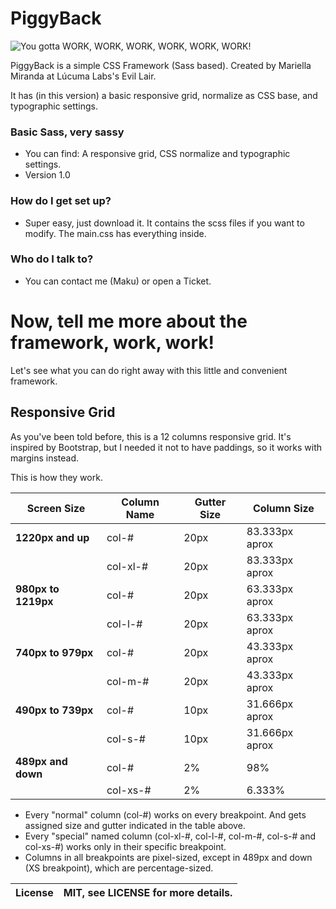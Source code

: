# PiggyBack #

![You gotta WORK, WORK, WORK, WORK, WORK, WORK!](https://media.giphy.com/media/xYFyobamFyqfS/giphy.gif "You gotta WORK, WORK, WORK, WORK, WORK, WORK!")

PiggyBack is a simple CSS Framework (Sass based).
Created by Mariella Miranda at Lúcuma Labs's Evil Lair.

It has (in this version) a basic responsive grid, normalize as CSS base, and typographic settings.

### Basic Sass, very sassy ###

* You can find: A responsive grid, CSS normalize and typographic settings.
* Version 1.0

### How do I get set up? ###

* Super easy, just download it. It contains the scss files if you want to modify. The main.css has everything inside.

### Who do I talk to? ###

* You can contact me (Maku) or open a Ticket.

# Now, tell me more about the framework, work, work! #

Let's see what you can do right away with this little and convenient framework.

## Responsive Grid ##

As you've been told before, this is a 12 columns responsive grid. It's inspired by Bootstrap, but I needed it not to have paddings, so it works with margins instead.

This is how they work.

Screen Size         | Column Name | Gutter Size | Column Size    
------------------- | ----------- | ----------- | --------------
**1220px and up**   | col-#       | 20px        | 83.333px aprox 
                    | col-xl-#    | 20px        | 83.333px aprox 
**980px to 1219px** | col-#       | 20px        | 63.333px aprox 
                    | col-l-#     | 20px        | 63.333px aprox 
**740px to 979px**  | col-#       | 20px        | 43.333px aprox 
                    | col-m-#     | 20px        | 43.333px aprox 
**490px to 739px**  | col-#       | 10px        | 31.666px aprox 
                    | col-s-#     | 10px        | 31.666px aprox 
**489px and down**  | col-#       | 2%          | 98% 
                    | col-xs-#    | 2%          | 6.333% 

* Every "normal" column (col-#) works on every breakpoint. And gets assigned size and gutter indicated in the table above.
* Every "special" named column (col-xl-#, col-l-#, col-m-#, col-s-# and col-xs-#) works only in their specific breakpoint.
* Columns in all breakpoints are pixel-sized, except in 489px and down (XS breakpoint), which are percentage-sized.

License | MIT, see LICENSE for more details. 
------- | ----------------------------------
